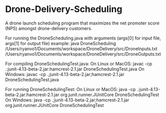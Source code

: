# Drone-Delivery-Scheduling

A drone launch scheduling program that maximizes the net promoter score (NPS) amongst drone-delivery customers.

For running the DroneScheduling.java with arguments (args[0] for input file, args[1] for output file) example:
  java DroneScheduling /Users/ryanvo1/Documents/workspace/DroneDelivery/src/DroneInputs.txt     
  /Users/ryanvo1/Documents/workspace/DroneDelivery/src/DroneOutputs.txt

For compiling DroneSchedulingTest.java: 
  On Linux or MacOS: javac -cp .:junit-4.13-beta-2.jar:hamcrest-2.1.jar DroneSchedulingTest.java
  On Windows: javac -cp .;junit-4.13-beta-2.jar;hamcrest-2.1.jar DroneSchedulingTest.java

For running DroneSchedulingTest:
  On Linux or MacOS: java -cp .:junit-4.13-beta-2.jar:hamcrest-2.1.jar org.junit.runner.JUnitCore DroneSchedulingTest
  On Windows: java -cp .;junit-4.13-beta-2.jar;hamcrest-2.1.jar org.junit.runner.JUnitCore DroneSchedulingTest

